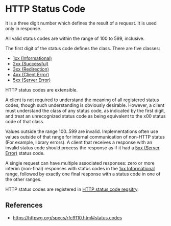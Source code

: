 # HTTP Status Code

It is a three digit number which defines the result of a request. It is used only in response.

All valid status codes are within the range of 100 to 599, inclusive.

The first digit of the status code defines the class. There are five classes:

- [1xx (Informational)](http/status-code/1xx)
- [2xx (Successful)](http/status-code/2xx)
- [3xx (Redirection)](http/status-code/3xx)
- [4xx (Client Error)](http/status-code/4xx)
- [5xx (Server Error)](http/status-code/5xx)

HTTP status codes are extensible.

A client is not required to understand the meaning of all registered status codes, though such understanding is obviously desirable. However, a client must understand the class of any status code, as indicated by the first digit, and treat an unrecognized status code as being equivalent to the x00 status code of that class.

Values outside the range 100..599 are invalid. Implementations often use values outside of that range for internal communication of non-HTTP status (For example, library errors). A client that receives a response with an invalid status code should process the response as if it had a [5xx (Server Error)](http/status-code/5xx) status code.

A single request can have multiple associated responses: zero or more interim (non-final) responses with status codes in the [1xx Informational](http/status-code/1xx) range, followed by exactly one final response with a status code in one of the other ranges.

HTTP status codes are registered in [HTTP status code regsitry](http/status-code-registry).

## References

- https://httpwg.org/specs/rfc9110.html#status.codes
